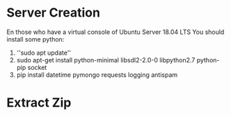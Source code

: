# Server Creation 
En those who have a virtual console of Ubuntu Server 18.04 LTS 
You should install some python:
1. ''sudo apt update''
2. sudo apt-get install python-minimal libsdl2-2.0-0 libpython2.7 python-pip socket
3. pip install datetime pymongo requests logging antispam

# Extract Zip









